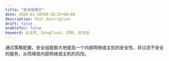 ```yaml
---
title: "安全组简介"
date: 2020-01-30T00:38:25+09:00
description: Test description
draft: false
enableToc: false
keyword: 云主机, QingCloud, 实例, 安全组
---
```




通过策略配置，安全组能极大地提高一个内部网络或主机的安全性，并过滤不安全的服务，从而降低内部网络或主机的风险。
